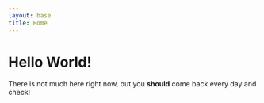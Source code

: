 ```yaml
---
layout: base
title: Home
---
```


# Hello World!

There is not much here right now, but you **should** come back every day and check!